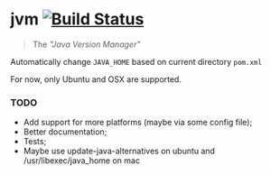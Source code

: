 # jvm  [![Build Status](https://travis-ci.org/caarlos0/jvm.svg?branch=master)](https://travis-ci.org/caarlos0/jvm)

> The _"Java Version Manager"_

Automatically change `JAVA_HOME` based on current directory `pom.xml`

For now, only Ubuntu and OSX are supported.

### TODO

- Add support for more platforms (maybe via some config file);
- Better documentation;
- Tests;
- Maybe use update-java-alternatives on ubuntu and /usr/libexec/java_home on mac
